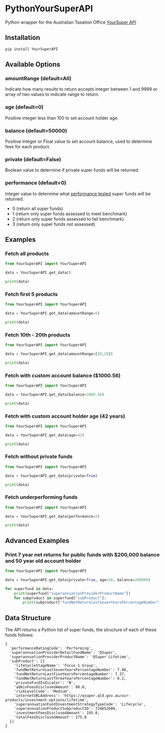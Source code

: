# PythonYourSuperAPI

Python wrapper for the Australian Taxation Office [YourSuper API](https://www.ato.gov.au/YourSuper-Comparison-Tool/)

## Installation 

```python
pip install YourSuperAPI
```

## Available Options

### amountRange (default=All)

Indicate how many results to return accepts integer between 1 and 9999 or array of two values to indicate range to return.

### age (default=0)

Positive integer less than 100 to set account holder age.

### balance (default=50000)

Positive Integer or Float value to set account balance, used to determine fees for each product.

### private (default=False)

Boolean value to determine if private super funds will be returned.

### performance (default=0)

Integer value to determine what [performance tested](https://www.apra.gov.au/quarterly-superannuation-statistics) super funds will be returned.
- 0 (return all super funds)
- 1 (return only super funds assessed to meet benchmark)
- 2 (return only super funds assessed to fail benchmark)
- 3 (return only super funds not assessed)


## Examples

### Fetch all products

```python
from YourSuperAPI import YourSuperAPI

data = YourSuperAPI.get_data()

print(data)
```

### Fetch first 5 products

```python
from YourSuperAPI import YourSuperAPI

data = YourSuperAPI.get_data(amountRange=5)

print(data)
```

### Fetch 10th - 20th products

```python
from YourSuperAPI import YourSuperAPI

data = YourSuperAPI.get_data(amountRange=[10,20])

print(data)
```

### Fetch with custom account balance ($1000.56)

```python
from YourSuperAPI import YourSuperAPI

data = YourSuperAPI.get_data(balance=1000.56)

print(data)
```

### Fetch with custom account holder age (42 years)

```python
from YourSuperAPI import YourSuperAPI

data = YourSuperAPI.get_data(age=42)

print(data)
```

### Fetch without private funds

```python
from YourSuperAPI import YourSuperAPI

data = YourSuperAPI.get_data(private=True)

print(data)
```

### Fetch underperforming funds

```python
from YourSuperAPI import YourSuperAPI

data = YourSuperAPI.get_data(performance=2)

print(data)
```

## Advanced Examples

### Print 7 year net returns for public funds with $200,000 balance and 50 year old account holder

```python
from YourSuperAPI import YourSuperAPI

data = YourSuperAPI.get_data(private=True, age=50, balance=200000)

for superfund in data:
    print(superfund["superannuationProviderProductName"])
    for subproduct in superfund["subProduct"]:
        print(subproduct["fundNetReturnLastSevenYearsPercentageNumber"])
```

## Data Structure

The API returns a Python list of super funds, the structure of each of these funds follows:

```
{
  'performanceRatingCode': 'Performing', 
  'superannuationProviderDetailFundName': 'QSuper', 
  'superannuationProviderProductName': 'QSuper Lifetime', 
  'subProduct': [{
    'lifeCycleStageName': 'Focus 1 Group', 
    'fundNetReturnLastSevenYearsPercentageNumber': 7.98, 
    'fundNetReturnLastFiveYearsPercentageNumber': 7.37, 
    'fundNetReturnLastThreeYearsPercentageNumber': 8.2, 
    'privateFundIndicator': 'N', 
    'adminFeesDisclosedAmount': 80.0, 
    'riskLevelCode': 'Medium', 
    'internetURLAddress': 'https://qsuper.qld.gov.au/our-products/investment-options/lifetime', 
    'superannuationFundInvestmentStrategyTypeCode': 'Lifecycle', 
    'superannuationProductSubproductID': 724652609, 
    'investmentFeesDisclosedAmount': 195.0, 
    'totalFeesDisclosedAmount': 275.0
  }]
}
```
